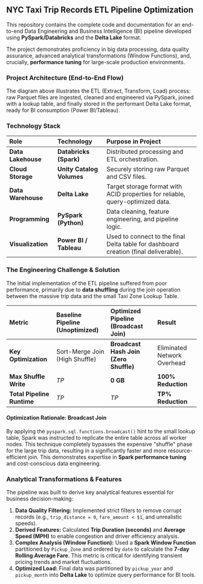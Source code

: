 ## NYC Taxi Trip Records ETL Pipeline Optimization

This repository contains the complete code and documentation for an end-to-end Data Engineering and Business Intelligence (BI) pipeline developed using **PySpark/Databricks** and the **Delta Lake** format.

The project demonstrates proficiency in big data processing, data quality assurance, advanced analytical transformations (Window Functions), and, crucially, **performance tuning** for large-scale production environments.

### Project Architecture (End-to-End Flow)



The diagram above illustrates the ETL (Extract, Transform, Load) process: raw Parquet files are ingested, cleaned and engineered via PySpark, joined with a lookup table, and finally stored in the performant Delta Lake format, ready for BI consumption (Power BI/Tableau).

###  Technology Stack

| Role | Technology | Purpose in Project |
| :--- | :--- | :--- |
| **Data Lakehouse** | **Databricks (Spark)** | Distributed processing and ETL orchestration. |
| **Cloud Storage** | **Unity Catalog Volumes** | Securely storing raw Parquet and CSV files. |
| **Data Warehouse** | **Delta Lake** | Target storage format with ACID properties for reliable, query-optimized data. |
| **Programming** | **PySpark (Python)** | Data cleaning, feature engineering, and pipeline logic. |
| **Visualization** | **Power BI / Tableau** | Used to connect to the final Delta table for dashboard creation (final deliverable). |


### The Engineering Challenge & Solution

The initial implementation of the ETL pipeline suffered from poor performance, primarily due to **data shuffling** during the join operation between the massive trip data and the small Taxi Zone Lookup Table.

| Metric | Baseline Pipeline (Unoptimized) | Optimized Pipeline (Broadcast Join) | **Result** |
| :--- | :--- | :--- | :--- |
| **Key Optimization** | Sort-Merge Join (High Shuffle) | **Broadcast Hash Join (Zero Shuffle)** | Eliminated Network Overhead |
| **Max Shuffle Write** | *TP* | **0 GB** | **100% Reduction** |
| **Total Pipeline Runtime** | *TP* | *TP* | **TP% Reduction** |

#### **Optimization Rationale: Broadcast Join**

By applying the `pyspark.sql.functions.broadcast()` hint to the small lookup table, Spark was instructed to replicate the entire table across all worker nodes. This technique completely bypasses the expensive "shuffle" phase for the large trip data, resulting in a significantly faster and more resource-efficient join. This demonstrates expertise in **Spark performance tuning** and cost-conscious data engineering.


### Analytical Transformations & Features

The pipeline was built to derive key analytical features essential for business decision-making:

1.  **Data Quality Filtering:** Implemented strict filters to remove corrupt records (e.g., `trip_distance = 0`, `fare_amount < $1`, and unrealistic speeds).
2.  **Derived Features:** Calculated **Trip Duration (seconds)** and **Average Speed (MPH)** to enable congestion and driver efficiency analysis.
3.  **Complex Analysis (Window Function):** Used a **Spark Window Function** partitioned by `Pickup_Zone` and ordered by `date` to calculate the **7-day Rolling Average Fare**. This metric is critical for identifying transient pricing trends and market fluctuations.
4.  **Optimized Load:** Final data was partitioned by `pickup_year` and `pickup_month` into **Delta Lake** to optimize query performance for BI tools.
